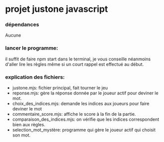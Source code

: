 # projet justone javascript

### dépendances
Aucune

### lancer le programme:
il suffit de faire npm start dans le terminal, je vous conseille néanmoins d'aller lire les règles même si un court rappel est effectué au début.

### explication des fichiers:
- justone.mjs: fichier principal, fait tourner le jeu
- reponse.mjs: gère la réponse donnée par le joueur actif pour deviner le mot.
- choix_des_indices.mjs: demande les indices aux joueurs pour faire deviner le mot
- commentaire_score.mjs: affiche le score à la fin de la partie.
- comparaison_des_indices.mjs: on vérifie que les indices correspondent bien aux règles.
- selection_mot_mystère: programme qui gère le joueur actif qui choisit son mot.